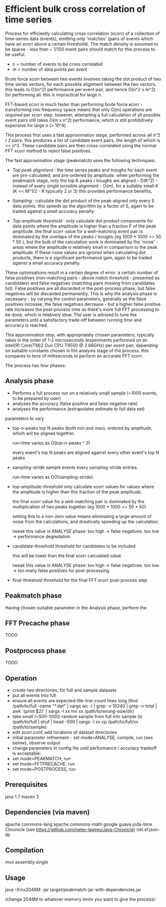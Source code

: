 Efficient bulk cross correlation of time series
===============================================

Process for efficiently calculating cross correlation (xcorr) of a collection of time-series data (events), emitting only 'matches' (pairs of events which have an xcorr above a certain threshold). The match density is assumed to be sparse - less than ~ 1/100 event pairs should match for this process to be useful.

* n = number of events to be cross correlated
* m = number of data points per event

Brute force xcorr between two events involves taking the dot product of two time series vectors, for each possible alignment between the two vectors. this leads to O(m^2) performance per event pair, and hence O(n^2 x m^2) for performing all. this is impractical for large n.

FFT-based xcorr is much faster than performing brute force xcorr - transforming into frequency space means that only O(m) operations are required per xcorr step. however, attempting a full calculation of all possible event pairs still takes O(m x n^2) performance, which is still prohibitively expensive for large n (> 10^4)

This process first uses a fast approximation stage, performed across all n^2 / 2 pairs. this produces a list of candidate event pairs, the length of which is << n^2. These candidate pairs are then cross-correlated using the normal FFT xcorr method to reject false positives.

The fast approximation stage (peakmatch) uses the following techniques:

* _Top peak alignment_ : the time series peaks and troughs for each event are pre-calculated, and pre-ordered by amplitude. 
when performing the peakmatch stage, only the top K peaks / troughs are aligned - O(K^2) - instead of every single possible alignment - O(m). 
for a suitably small K (K << M^1/2 - K typically 2 or 3) this provides performance benefits, 

* _Sampling_ : calculate the dot product of the peak-aligned only every S data points. this speeds up the algorithm by a factor of S, 
again to be traded against a small accuracy penalty.

* _Top amplitude threshold_ : only calculate dot product components for data points where the amplitude is higher than a fraction F of the peak amplitude. 
the final xcorr value for a well-matching event pair is dominated by the overlaps of the peaks / troughs (eg 1000 * 1000 >> 50 * 50 ), 
but the bulk of the calculation work is dominated by the 'noise' - areas where the amplitude is relatively small in comparison to the peak amplitude. 
If these noise values are ignored when calculating dot products, there is a significant performance gain, again to be traded against a small accuracy penalty.

These optimisations result in a certain degree of error: a certain number of false positives (non-matching pairs - above match threshold - 
presented as candidates) and false negatives (matching pairs missing from candidates list). False positives are all discarded in the post-process phase, 
but false negatives will be discarded permanently. This is why the analysis phase is necessary - by varying the control parameters, generally 
as the false positives increase, the false negatives decrease - but a higher false positive rate increases the post-process time as there's more full 
FFT processing to be done, which is relatively slow. The user is advised to tune the parameters until a satisfactory trade-off between running time 
and accuracy is reached.

This approximation step, with appropriately chosen parameters, typically takes in the order of 1-2 microseconds (experiments performed on an Intel(R) Core(TM)2 Duo CPU T9550 @ 2.66GHz) 
per event pair, depending on suitable constants chosen in the analysis stage of the process. this compares to tens of milliseconds to perform an accurate FFT xcorr.

The process has four phases:

Analysis phase
--------------

- Performs a full process run on a relatively small sample (~1000 events, to be prepared by user)
- analyses the accuracy (false positive and false negative rate)
- analyses the performance (extrapolates estimate to full data set)

parameters to vary
* top-n-peaks
	top N peaks (both min and max), ordered by amplitude, which will be aligned together. 
	
	run-time varies as O(top-n-peaks ^ 2)
	
	every event's top N peaks are aligned against every other event's top N peaks
	
* sampling-stride
	sample events every sampling-stride entries. 
	
	run-time varies as O(1/sampling-stride).
	
* top-amplitude-threshold
	only calculate xcorr values for values where the amplitude is higher than this fraction of the peak amplitude.
	
	the final xcorr value for a well-matching pair is dominated by the multiplication of two peaks together (eg 1000 * 1000 >> 50 * 50).
	
	setting this to a non-zero value means eliminating a large amount of noise from the calculations, and drastically speeding up the calculation. 
	
	tweak this value in ANALYSE phase: too high -> false negatives. too low -> performance degredation
	
* candidate-threshold
	threshold for candidates to be included
	
	this will be lower than the final xcorr calculated value
	
	tweak this value in ANALYSE phase: too high -> false negatives. too low -> too many false positives for post-processing

* final-threshold
	threshold for the final FFT xcorr post-process step

Peakmatch phase
---------------
Having chosen suitable parameter in the Analysis phase, perform the 


FFT Precache phase
------------------

TODO

Postprocess phase
-----------------

TODO


Operation
---------
* create two directories, for full and sample datasets
* put all events into full
* ensure all events are expected-file-line-count lines long
	(find /path/to/full -name "*.dat" | xargs wc -l | grep -v 10240 | grep -v total | awk '{print $2}' | xargs -I xx mv xx /path/to/wrong-size/dir)
* take small (~500-1000) random sample from full into sample
 	(ls /path/to/full | shuf | head -500 | xargs -I xx cp /path/to/full/xx /path/to/sample)
* edit xcorr.conf, add locations of dataset directories
* initial parameter refinement - set mode=ANALYSE, compile, run (see below), observe output
* change parameters in config file until performance / accuracy tradeoff is acceptable:
* set mode=PEAKMATCH, run
* set mode=FFTPRECACHE, run
* set mode=POSTPROCESS, run

Prerequisites
-------------
java 1.7
maven 2

Dependencies (via maven)
------------------------
apache commons-lang
apache commons-math
google guava
joda-time
Chronicle (see https://github.com/peter-lawrey/Java-Chronicle)
net.sf.json-lib

Compilation
-----------
mvn assembly:single

Usage
-----
java -Xmx2048M -jar target/peakmatch-jar-with-dependencies.jar

(change 2048M to whatever memory limits you want to give the process)